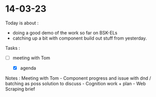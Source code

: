 # 14-03-23

Today is about :
- doing a good demo of the work so far on BSK-ELs
- catching up a bit with component build out stuff from yesterday.

Tasks :
- [ ] meeting with Tom
  - [x] agenda




Notes :
Meeting with Tom
    - Component progress and issue with dnd / batching as poss solution to discuss
    - Cognition work + plan
    - Web Scraping brief